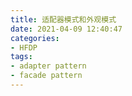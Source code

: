 ```yaml
---
title: 适配器模式和外观模式
date: 2021-04-09 12:40:47
categories:
- HFDP
tags:
- adapter pattern
- facade pattern
---
```

